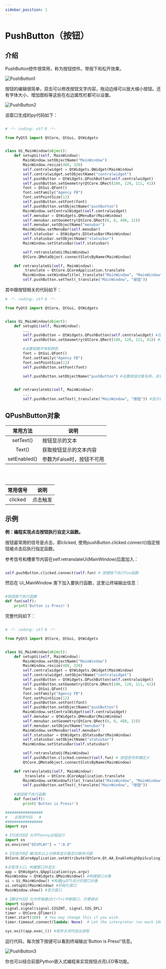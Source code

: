 ```yaml
---
sidebar_position: 1
---
```


# PushButton（按钮）

## 介绍

PushButton控件很常用，称为按钮控件。带按下和松开效果。

![PushButton1](./img/PushButton/PushButton1.png)

按钮的编辑很简单，双击可以修改按钮文字内容，拖动边缘可以放大缩小按钮。还有字体大小、增加图标等这些在右边属性栏都可以设置。

![PushButton2](./img/PushButton/PushButton2.png)

该窗口生成的py代码如下：
```python

# -*- coding: utf-8 -*-

from PyQt5 import QtCore, QtGui, QtWidgets


class Ui_MainWindow(object):
    def setupUi(self, MainWindow):
        MainWindow.setObjectName("MainWindow")
        MainWindow.resize(480, 320)
        self.centralwidget = QtWidgets.QWidget(MainWindow)
        self.centralwidget.setObjectName("centralwidget")
        self.pushButton = QtWidgets.QPushButton(self.centralwidget)
        self.pushButton.setGeometry(QtCore.QRect(180, 120, 111, 41))
        font = QtGui.QFont()
        font.setFamily("Agency FB")
        font.setPointSize(12)
        self.pushButton.setFont(font)
        self.pushButton.setObjectName("pushButton")
        MainWindow.setCentralWidget(self.centralwidget)
        self.menubar = QtWidgets.QMenuBar(MainWindow)
        self.menubar.setGeometry(QtCore.QRect(0, 0, 480, 22))
        self.menubar.setObjectName("menubar")
        MainWindow.setMenuBar(self.menubar)
        self.statusbar = QtWidgets.QStatusBar(MainWindow)
        self.statusbar.setObjectName("statusbar")
        MainWindow.setStatusBar(self.statusbar)

        self.retranslateUi(MainWindow)
        QtCore.QMetaObject.connectSlotsByName(MainWindow)

    def retranslateUi(self, MainWindow):
        _translate = QtCore.QCoreApplication.translate
        MainWindow.setWindowTitle(_translate("MainWindow", "MainWindow"))
        self.pushButton.setText(_translate("MainWindow", "按钮"))

```

其中跟按钮相关的代码如下：

```python
# -*- coding: utf-8 -*-

from PyQt5 import QtCore, QtGui, QtWidgets


class Ui_MainWindow(object):
    def setupUi(self, MainWindow):
        ...
        self.pushButton = QtWidgets.QPushButton(self.centralwidget) #在窗口中构建一个按键控件；
        self.pushButton.setGeometry(QtCore.QRect(180, 120, 111, 41)) #按钮的x坐标、y坐标、宽度、高度；

        #设置按键字体和颜色
        font = QtGui.QFont()
        font.setFamily("Agency FB")
        font.setPointSize(12)
        self.pushButton.setFont(font)
        
        self.pushButton.setObjectName("pushButton") #设置按钮对象名称，非显示名称。


    def retranslateUi(self, MainWindow):
        ...
        self.pushButton.setText(_translate("MainWindow", "按钮")) #显示名称改成“按钮”

```
## QPushButton对象

|  常用方法 |  说明 |
|  :---:  | --- | 
| setText()  |  按钮显示的文本  | 
| Text()  |  获取按钮显示的文本内容  | 
| setEnabled()  |  参数为False时，按钮不可用  | 

<br></br>

|  常用信号 |  说明 |
|  :---:  | --- | 
| clicked  |  点击触发  | 


## 示例

**例：编程实现点击按钮执行自定义函数。**

按钮最常用的信号是点击，即clicked, 使用pushButton.clicked.connect()指定按钮被点击后执行指定函数。

参考信号和槽章节内容在self.retranslateUi(MainWindow)后面加入：

```python

self.pushButton.clicked.connect(self.fun) # 按键按下执行fun函数

```

然后在 Ui_MainWindow 类下加入要执行函数，这里让终端输出信息：

```python

#按钮按下执行函数
def fun(self):
    print('Button is Press!')

```

完整代码如下：

```python

# -*- coding: utf-8 -*-

from PyQt5 import QtCore, QtGui, QtWidgets


class Ui_MainWindow(object):
    def setupUi(self, MainWindow):
        MainWindow.setObjectName("MainWindow")
        MainWindow.resize(480, 320)
        self.centralwidget = QtWidgets.QWidget(MainWindow)
        self.centralwidget.setObjectName("centralwidget")
        self.pushButton = QtWidgets.QPushButton(self.centralwidget)
        self.pushButton.setGeometry(QtCore.QRect(180, 120, 111, 41))
        font = QtGui.QFont()
        font.setFamily("Agency FB")
        font.setPointSize(12)
        self.pushButton.setFont(font)
        self.pushButton.setObjectName("pushButton")
        MainWindow.setCentralWidget(self.centralwidget)
        self.menubar = QtWidgets.QMenuBar(MainWindow)
        self.menubar.setGeometry(QtCore.QRect(0, 0, 480, 22))
        self.menubar.setObjectName("menubar")
        MainWindow.setMenuBar(self.menubar)
        self.statusbar = QtWidgets.QStatusBar(MainWindow)
        self.statusbar.setObjectName("statusbar")
        MainWindow.setStatusBar(self.statusbar)

        self.retranslateUi(MainWindow)
        self.pushButton.clicked.connect(self.fun) # 按钮信号和槽定义
        QtCore.QMetaObject.connectSlotsByName(MainWindow)

    def retranslateUi(self, MainWindow):
        _translate = QtCore.QCoreApplication.translate
        MainWindow.setWindowTitle(_translate("MainWindow", "MainWindow"))
        self.pushButton.setText(_translate("MainWindow", "按钮"))
    
    #按钮按下执行函数
    def fun(self):
        print('Button is Press!')

#################
#   主程序代码   #
#################
import sys

#【可选代码】允许Thonny远程运行
import os
os.environ["DISPLAY"] = ":0.0"

#【可选代码】解决2K以上分辨率显示器显示缺失问题
QtCore.QCoreApplication.setAttribute(QtCore.Qt.AA_EnableHighDpiScaling)

#主程序入口，构建窗口并显示
app = QtWidgets.QApplication(sys.argv)
MainWindow = QtWidgets.QMainWindow() #构建窗口对象
ui = Ui_MainWindow() #构建pyQT5设计的窗口对象
ui.setupUi(MainWindow) #初始化窗口
MainWindow.show() #显示窗口

#【建议代码】允许终端通过ctrl+c中断窗口，方便调试
import signal
signal.signal(signal.SIGINT, signal.SIG_DFL)
timer = QtCore.QTimer()
timer.start(100)  # You may change this if you wish.
timer.timeout.connect(lambda: None)  # Let the interpreter run each 100 ms

sys.exit(app.exec_()) #程序关闭时退出进程

```

运行代码，每次按下按键可以看到终端输出'Button is Press!'信息。

![PushButton3](./img/PushButton/PushButton3.png)

你也可以结合前面Python嵌入式编程来实现按钮点亮LED等功能。